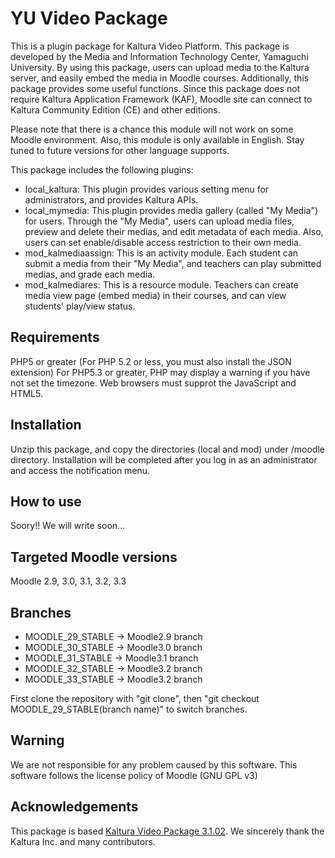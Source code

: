 YU Video Package
==================
This is a plugin package for Kaltura Video Platform.
This package is developed by the Media and Information Technology Center, Yamaguchi University.
By using this package, users can upload media to the Kaltura server, and easily embed the media in Moodle courses.
Additionally, this package provides some useful functions.
Since this package does not require Kaltura Application Framework (KAF), Moodle site can connect to Kaltura Community Edition (CE) and other editions.

Please note that there is a chance this module will not work on some Moodle environment.
Also, this module is only available in English.
Stay tuned to future versions for other language supports.

This package includes the following plugins:

* local_kaltura: This plugin provides various setting menu for administrators, and provides Kaltura APIs.
* local_mymedia: This plugin provides media gallery (called "My Media") for users. Through the "My Media", users can upload media files, preview and delete their medias, and edit metadata of each media. Also, users can set enable/disable access restriction to their own media.
* mod_kalmediaassign: This is an activity module. Each student can submit a media from their "My Media", and teachers can play submitted medias, and grade each media.
* mod_kalmediares: This is a resource module. Teachers can create media view page (embed media) in their courses, and can view students' play/view status.

Requirements
------

PHP5 or greater (For PHP 5.2 or less, you must also install the JSON extension)
For PHP5.3 or greater, PHP may display a warning if you have not set the timezone.
Web browsers must supprot the JavaScript and HTML5.

Installation
------

Unzip this package, and copy the directories (local and mod) under /moodle directory.
Installation will be completed after you log in as an administrator and access the notification menu.

How to use
------
Soory!!
We will write soon...

Targeted Moodle versions
------
Moodle 2.9, 3.0, 3.1, 3.2, 3.3

Branches
------
* MOODLE_29_STABLE -> Moodle2.9 branch 
* MOODLE_30_STABLE -> Moodle3.0 branch
* MOODLE_31_STABLE -> Moodle3.1 branch
* MOODLE_32_STABLE -> Moodle3.2 branch
* MOODLE_33_STABLE -> Moodle3.2 branch


First clone the repository with "git clone", then "git checkout MOODLE_29_STABLE(branch name)" to switch branches.

Warning
------
We are not responsible for any problem caused by this software. 
This software follows the license policy of Moodle (GNU GPL v3)

Acknowledgements
-------
This package is based [Kaltura Video Package 3.1.02](https://moodle.org/plugins/view.php?id=447).
We sincerely thank the Kaltura Inc. and many contributors.
